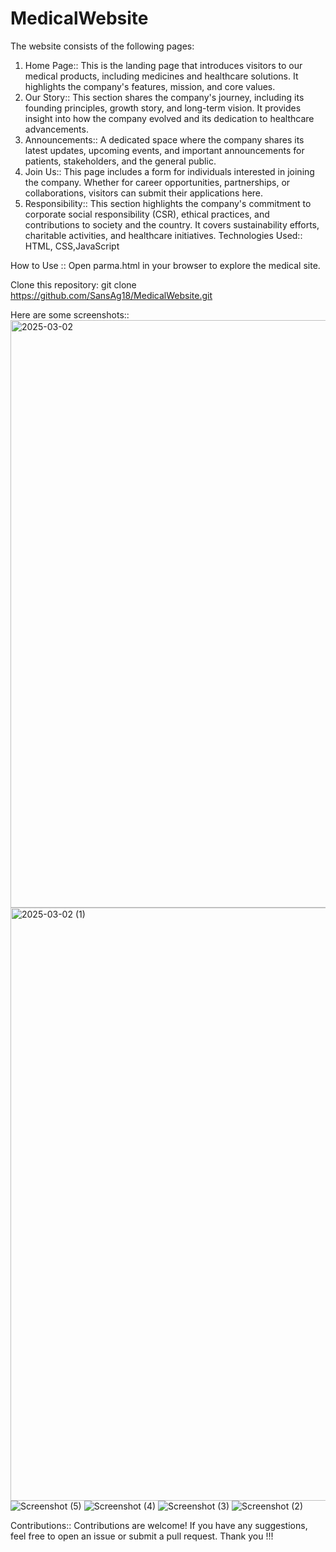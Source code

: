# MedicalWebsite
The website consists of the following pages:
1. Home Page::
This is the landing page that introduces visitors to our medical products, including medicines and healthcare solutions. It highlights the company's features, mission, and core values.
2. Our Story::
This section shares the company's journey, including its founding principles, growth story, and long-term vision. It provides insight into how the company evolved and its dedication to healthcare advancements.
3. Announcements::
A dedicated space where the company shares its latest updates, upcoming events, and important announcements for patients, stakeholders, and the general public.
4. Join Us::
This page includes a form for individuals interested in joining the company. Whether for career opportunities, partnerships, or collaborations, visitors can submit their applications here.
5. Responsibility::
This section highlights the company's commitment to corporate social responsibility (CSR), ethical practices, and contributions to society and the country. It covers sustainability efforts, charitable activities, and healthcare initiatives.
Technologies Used:: HTML, CSS,JavaScript

How to Use :: Open parma.html in your browser to explore the medical site.

Clone this repository: git clone https://github.com/SansAg18/MedicalWebsite.git

Here are some screenshots:: 
<img width="940" alt="2025-03-02" src="https://github.com/user-attachments/assets/e54a105b-cb3b-4f76-9775-1058e2db14e8" />
<img width="949" alt="2025-03-02 (1)" src="https://github.com/user-attachments/assets/1d696bed-42a2-4ae8-b829-faec1a078b79" />
![Screenshot (5)](https://github.com/user-attachments/assets/3d750ac8-f0b8-4551-9cc5-ab68f357490c)
![Screenshot (4)](https://github.com/user-attachments/assets/96794cab-5e07-43ba-bd62-3e7a80ade26d)
![Screenshot (3)](https://github.com/user-attachments/assets/49f96c38-3f4b-46c9-8f88-67683e027223)
![Screenshot (2)](https://github.com/user-attachments/assets/a68bdf14-7027-43b2-9424-d20f72358149)


Contributions:: Contributions are welcome! If you have any suggestions, feel free to open an issue or submit a pull request.
Thank you !!!
